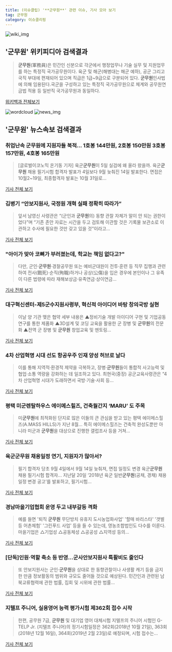 ```yaml
---
title: (이슈클립) '**군무원**' 관련 이슈, 기사 모아 보기
tag: 군무원
category: 이슈클리핑
---
```

![wiki_img](https://user-images.githubusercontent.com/42597476/44503234-41136a80-a6d0-11e8-9071-6fc6418eafe4.png)
## **'**군무원**'** 위키피디아 검색결과
>**군무원**(軍務員)은 민간인 신분으로 각군에서 행정업무나 기술 실무 및 지원업무를 하는 특정직 국가공무원이다. 육군 및 해군(해병대는 해군 예하), 공군 그리고 국직 부대에 편재되어 있으며 직급은 1급~9급으로 구분되어 있다. **군무원**인사법에 의해 임용된다.국군을 구성하고 있는 특정직 국가공무원으로 체계와 공무원연금법 적용 등 일반직 국가공무원과 동일하다.

<a href="https://ko.wikipedia.org/wiki/군무원" target="_blank">위키백과 전체보기</a>

![wordcloud](https://s3.ap-northeast-2.amazonaws.com/lyrics101-wordcloud/2018-09-05-1536130568.png)
![news_img](https://user-images.githubusercontent.com/42597476/44507050-1206f400-a6e4-11e8-8d98-7ffbfebb353f.png)
## **'**군무원**'** 뉴스속보 검색결과
### 취업난속 **군무원**에 지원자들 북적... 1호봉 144만원, 2호봉 150만원 3호봉 157만원, 4호봉 165만원

>[글로벌이코노믹 온기동 기자] 육군**군무원**이 5일 실검에 왜 올라 왔을까. 육군**군무원** 채용 필기시험 합격자 발표가 4일보다 9월 늦춰진 14일 발표한다. 면접은 10월2~19일, 최종합격자 발표는 10월 31일로...

<a href="http://www.g-enews.com/ko-kr/news/article/news_all/2018090515494098514e4869c120_1/article.html" target="_blank">기사 전체 보기</a>

### 김병기 “안보지원사, 국정원 개혁 실패 정확히 따라가”

>앞서 남영신 사령관은 “(군인과 **군무원**의) 동향 관찰 자체가 말이 안 되는 권한이었다”며 “기존 존안 자료는 시간을 두고 검토해 이관할 것은 기록물 보관소로 이관하고 수사에 필요한 것만 갖고 있을 것”이라고...

<a href="http://www.mediatoday.co.kr/?mod=news&act=articleView&idxno=144370" target="_blank">기사 전체 보기</a>

### "아이가 맞아 코뼈가 부러졌는데, 학교는 책임 없다고?"

>다만, 군인·**군무원**·경찰공무원 또는 예비군대원이 전투·훈련 등 직무 집행과 관련하여 전사(戰死)·순직(殉職)하거나 공상(公傷)을 입은 경우에 본인이나 그 유족이 다른 법령에 따라 재해보상금·유족연금·상이연금...

<a href="http://news.mt.co.kr/mtview.php?no=2018090315568280198" target="_blank">기사 전체 보기</a>

### 대구혁신센터-제5군수지원사령부, 혁신적 아이디어 바탕 창의국방 실현

>이날 양 기관 맺은 협약 세부 내용은 ▲정비기술 개발 아이디어 구현 및 기업공동 연구를 통한 제품화 ▲3D설계 및 코딩 교육을 활용한 군 장병 및 **군무원**의 전문화 ▲전역 군 장병 및 **군무원** 창업교육 및 멘토링...

<a href="http://www.kbsm.net/default/index_view_page.php?idx=217001&part_idx=326" target="_blank">기사 전체 보기</a>

### 4차 산업혁명 시대 선도 항공우주 인재 양성 허브로 날다

>이를 통해 지역적·환경적 제약을 극복하고, 장병·**군무원**들이 통합적 사고능력 및 협업·소통 역량을 강화하는 데 일조하고 있다. 최현국(중장) 공군교육사령관은 “4차 산업혁명 시대가 도래하면서 국방·기술·사회 등...

<a href="http://kookbang.dema.mil.kr/kookbangWeb/view.do?parent_no=4&bbs_id=BBSMSTR_000000000006&ntt_writ_date=20180905" target="_blank">기사 전체 보기</a>

### 평택 미군렌탈하우스 에이메스힐즈, 건축월간지 ‘MARU’ 도 주목

>미**군무원**에 최적화된 단지로 많은 이들의 큰 관심을 받고 있는 평택 에이메스힐즈(A.MASS HILLS)가 지난 8월... 특히 에이메스힐즈는 건축적 완성도뿐만 아니라 미군과 **군무원**을 대상으로 진행한 갤럽조사 등을 거쳐...

<a href="http://famtimes.co.kr/news/view/56765" target="_blank">기사 전체 보기</a>

### 육군**군무원** 채용일정 연기, 지원자가 많아서?

> 필기 합격자 당초 9월 4일에서 9월 14일 늦춰져, 면접 일정도 변경   육군**군무원** 채용 필기시험 합격자... 지난달 20일 ‘2018년 육군 일반**군무원**(공채, 경채) 채용일정 변경 공고’를 발표하고, 필기시험...

<a href="http://www.gosiweek.com/7439" target="_blank">기사 전체 보기</a>

### 경남마을기업협회 운영 두고 내부갈등 격화

>예를 들면 '퇴직 **군무원** 무단방치 유휴지 도시농업화사업' '할매 바리스타' '갯벌 등 어촌체험' '그린푸드 사업' 등을 들 수 있는데, 영농조합법인도 다수를 이룬다.마을기업은 △기업성 △공동체성 △공공성 △지역성 등의...

<a href="http://www.idomin.com/?mod=news&act=articleView&idxno=575161" target="_blank">기사 전체 보기</a>

### [단독]인원·역할 축소 등 반영…군사안보지원사 특활비도 줄인다

>또 안보지원사는 군인·**군무원**을 상대로 한 동향관찰이나 사생활 캐기 등을 금지한 만큼 정보활동의 범위와 규모도 줄어들 것으로 예상된다. 민간인과 관련된 남북교류협력에 관한 법률, 집회 및 시위에 관한 법률...

<a href="http://news.khan.co.kr/kh_news/khan_art_view.html?artid=201809040600025&code=910302" target="_blank">기사 전체 보기</a>

### 지텔프 주니어, 실용영어 능력 평가시험 제362회 접수 시작

>한편, 공무원 7급, **군무원** 및 대기업 영어 대체시험 지텔프의 주니어 시험인 G-TELP Jr. (지텔프 주니어)의 정기시험일정은 362회(2018년 10월 21일), 363회(2018년 12월 16일), 364회(2019년 2월 23일)로 예정되며, 시험 접수는...

<a href="http://www.newstown.co.kr/news/articleView.html?idxno=339193" target="_blank">기사 전체 보기</a>


